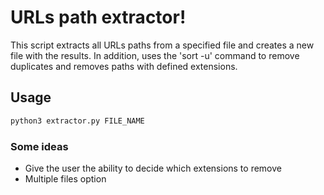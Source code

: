 # URLs path extractor!

This script extracts all URLs paths from a specified file and creates a new file with the results.
In addition, uses the 'sort -u' command to remove duplicates and removes paths with defined extensions.

## Usage

```python
python3 extractor.py FILE_NAME
```

### Some ideas
* Give the user the ability to decide which extensions to remove
* Multiple files option
